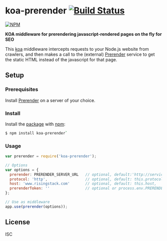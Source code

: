 # koa-prerender [![Build Status](https://travis-ci.org/RisingStack/koa-prerender.svg)](https://travis-ci.org/RisingStack/koa-prerender)

[![NPM](https://nodei.co/npm/koa-prerender.png)](https://nodei.co/npm/koa-prerender/)

**KOA middleware for prerendering javascript-rendered pages on the fly for SEO**

This [koa](https://koajs.com) middleware intercepts requests to your Node.js website from crawlers, and then makes a call to the (external)
[Prerender](https://prerender.io/) service to get the static HTML instead of the javascript for that page.

## Setup

### Prerequisites

Install [Prerender](https://github.com/prerender/prerender) on a server of your choice.

### Install

Install the [package](https://npmjs.org/package/koa-prerender) with [npm](https://npmjs.org):

```sh
$ npm install koa-prerender`
```

### Usage

```js
var prerender = require('koa-prerender');

// Options
var options = {
  prerender: PRERENDER_SERVER_URL   // optional, default:'http://service.prerender.io/'
  protocol: 'http',                 // optional, default: this.protocol
  host: 'www.risingstack.com'       // optional, default: this.host,
  prerenderToken: ''                // optional or process.env.PRERENDER_TOKEN
};

// Use as middleware
app.use(prerender(options));
```

## License

ISC
